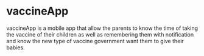 # vaccineApp
vaccineApp is a mobile app that allow the parents to know the time of taking the vaccine of their children as well as remembering them with notification and know the new type of vaccine government want them to give their babies.
